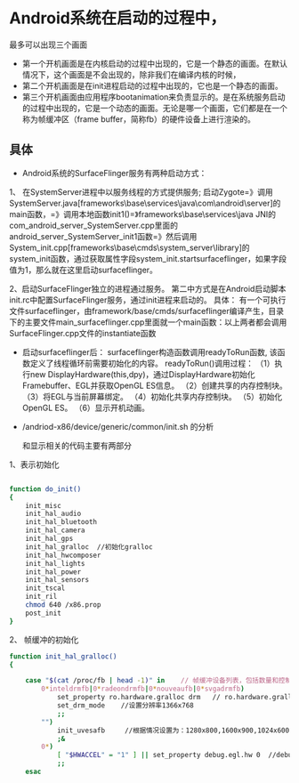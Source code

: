 # Android系统在启动的过程中，
最多可以出现三个画面
- 第一个开机画面是在内核启动的过程中出现的，它是一个静态的画面。在默认情况下，这个画面是不会出现的，除非我们在编译内核的时候，
- 第二个开机画面是在init进程启动的过程中出现的，它也是一个静态的画面。
- 第三个开机画面由应用程序bootanimation来负责显示的。是在系统服务启动的过程中出现的，它是一个动态的画面。无论是哪一个画面，它们都是在一个称为帧缓冲区（frame buffer，简称fb）的硬件设备上进行渲染的。
## 具体

- Android系统的SurfaceFlinger服务有两种启动方式：

 1、 在SystemServer进程中以服务线程的方式提供服务;
启动Zygote=》调用SystemServer.java[frameworks\base\services\java\com\android\server]的main函数，=》调用本地函数init1()=》frameworks\base\services\java JNI的com_android_server_SystemServer.cpp里面的android_server_SystemServer_init1函数=》然后调用
System_init.cpp[frameworks\base\cmds\system_server\library]的system_init函数，通过获取属性字段system_init.startsurfaceflinger，如果字段值为1，那么就在这里启动surfaceflinger。


 2、启动SurfaceFlinger独立的进程通过服务。
第二中方式是在Android启动脚本init.rc中配置SurfaceFlinger服务，通过init进程来启动的。
具体：
有一个可执行文件surfaceflinger，由framework/base/cmds/surfaceflinger编译产生，目录下的主要文件main_surfaceflinger.cpp里面就一个main函数：以上两者都会调用SurfaceFlinger.cpp文件的instantiate函数

- 启动surfaceflinger后：
surfaceflinger构造函数调用readyToRun函数, 该函数定义了线程循环前需要初始化的内容。
readyToRun()调用过程： 
（1）执行new DisplayHardware(this,dpy)，通过DisplayHardware初始化Framebuffer、EGL并获取OpenGL ES信息。 
（2）创建共享的内存控制块。 
（3）将EGL与当前屏幕绑定。 
（4）初始化共享内存控制块。 
（5）初始化OpenGL ES。 
（6）显示开机动画。



 
- /andriod-x86/device/generic/common/init.sh   的分析
     
  和显示相关的代码主要有两部分
  
 1、表示初始化

 
```sh

function do_init()
{
	init_misc
	init_hal_audio
	init_hal_bluetooth
	init_hal_camera
	init_hal_gps
	init_hal_gralloc  //初始化gralloc
	init_hal_hwcomposer
	init_hal_lights
	init_hal_power
	init_hal_sensors
	init_tscal
	init_ril
	chmod 640 /x86.prop
	post_init
}
  ```
 
2、  帧缓冲的初始化
```sh
function init_hal_gralloc()
{

	case "$(cat /proc/fb | head -1)" in    // 帧缓冲设备列表，包括数量和控制它的驱动
		0*inteldrmfb|0*radeondrmfb|0*nouveaufb|0*svgadrmfb)
			set_property ro.hardware.gralloc drm   // ro.hardware.gralloc = drm . drm 是一个 Linux 内核的显示系统驱动框架,模拟一个 fb device
			set_drm_mode    //设置分辨率1366x768
			;;
		"")
			init_uvesafb     //根据情况设置为：1280x800,1600x900,1024x600,1024x768
			;&
		0*)
			[ "$HWACCEL" = "1" ] || set_property debug.egl.hw 0  //debug.egl.hw = 0
			;;
	esac

```

